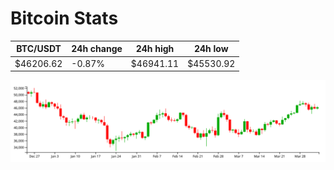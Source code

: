 # Bitcoin Stats

BTC/USDT|24h change|24h high|24h low|
|---|---|---|---|
|$46206.62|-0.87%|$46941.11|$45530.92|

<img src="./chart.svg">
